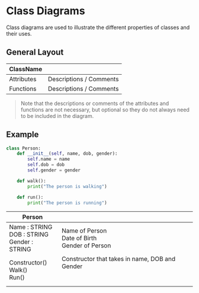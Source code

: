 # Class Diagrams

Class diagrams are used to illustrate the different properties of classes and their uses.

## General Layout

| ClassName  |                         |
|------------|-------------------------|
| Attributes | Descriptions / Comments |
| Functions  | Descriptions / Comments |

>Note that the descriptions or comments of the attributes and functions are not necessary, but optional so they do not always need to be included in the diagram.

## Example

```python
class Person:
    def __init__(self, name, dob, gender):
        self.name = name
        self.dob = dob
        self.gender = gender

    def walk():
        print("The person is walking")

    def run():
        print("The person is running")
```

| Person                                                    |                                                               |
|-----------------------------------------------------------|---------------------------------------------------------------|
| Name : STRING <br> DOB : STRING <br> Gender : STRING <br> | Name of Person <br> Date of Birth <br> Gender of Person <br>  |
| Constructor() <br> Walk() <br> Run() <br>                 | Constructor that takes in name, DOB and Gender <br> <br> <br> |

